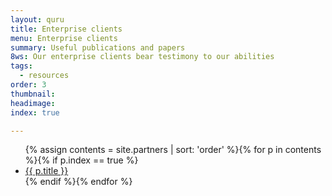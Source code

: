 ```yaml
---
layout: quru
title: Enterprise clients
menu: Enterprise clients
summary: Useful publications and papers
8ws: Our enterprise clients bear testimony to our abilities
tags:
  - resources
order: 3
thumbnail:
headimage:
index: true

---
```


  <ul class="article_list">
      {% assign contents = site.partners | sort: 'order' %}{% for p in contents %}{% if p.index == true %}<li><a href="{{ p.url | prepend: site.baseurl }}">{{ p.title }}</a></li>{% endif %}{% endfor %}
    </ul>
